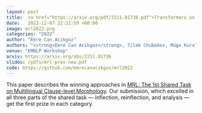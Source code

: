 ```yaml
---
layout: post
title:  <a href="https://arxiv.org/pdf/2211.01736.pdf">Transformers on Multilingual Clause-Level Morphology</a>
date:   2022-12-07 22:21:59 +00:00
image: mrl2022.png
categories: "2022"
author: "Emre Can Acikgoz"
authors: "<strong>Emre Can Acikgoz</strong>, Tilek Chubakov, Müge Kural, Gözde Gül Şahin, Deniz Yuret"
venue: "EMNLP Workshop"
arxiv: https://arxiv.org/abs/2211.01736
slides: /pdfs/mrl-pres-new.pdf
code: https://github.com/emrecanacikgoz/mrl2022
---
```

This paper describes the winning approaches in [MRL: The 1st Shared Task on Multilingual Clause-level Morphology](https://sigtyp.github.io/st2022-mrl.html). Our submission, which excelled in all three parts of the shared task — inflection, reinflection, and analysis — get the first prize in each category.